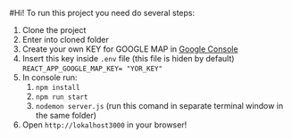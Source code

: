 #Hi! To run this project you need do several steps:

1. Clone the project
2. Enter into cloned folder
3. Create your own KEY for GOOGLE MAP in [Google Console](https://console.cloud.google.com)
4. Insert this key inside `.env` file (this file is hiden by default) `REACT_APP_GOOGLE_MAP_KEY= "YOR_KEY"`
5. In console run:
   1. `npm install`
   2. `npm run start`
   3. `nodemon server.js` (run this comand in separate terminal window in the same folder)
6. Open `http://lokalhost3000` in your browser!
